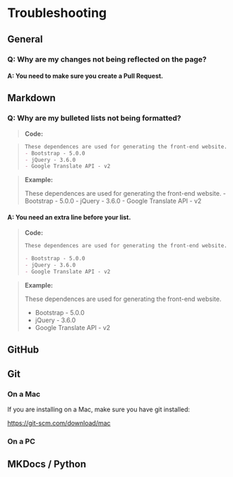 # Troubleshooting

## General

### Q: Why are my changes not being reflected on the page?

#### A: You need to make sure you create a Pull Request.

## Markdown

### Q: Why are my bulleted lists not being formatted?

> **Code:**

> ``` markdown
> These dependences are used for generating the front-end website.
> - Bootstrap - 5.0.0
> - jQuery - 3.6.0
> - Google Translate API - v2
> ```

> **Example:**
> 
> These dependences are used for generating the front-end website. - Bootstrap - 5.0.0 - jQuery - 3.6.0 - Google Translate API - v2

#### A: You need an extra line before your list.

> **Code:**
> ``` markdown
> These dependences are used for generating the front-end website.
> 
> - Bootstrap - 5.0.0
> - jQuery - 3.6.0
> - Google Translate API - v2
> ```


> **Example:**
> 
> These dependences are used for generating the front-end website.
> 
> - Bootstrap - 5.0.0
> - jQuery - 3.6.0
> - Google Translate API - v2


## GitHub

## Git

### On a Mac
If you are installing on a Mac, make sure you have git installed:

https://git-scm.com/download/mac

### On a PC

## MKDocs / Python

